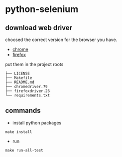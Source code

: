 # python-selenium

## download web driver

choosed the correct version for the browser you have.

- [chrome](https://chromedriver.chromium.org/downloads)
- [firefox](https://github.com/mozilla/geckodriver/releases)

put them in the project roots
```
├── LICENSE
├── Makefile
├── README.md
├── chromedriver.79
├── firefoxdriver.26
└── requirements.txt
```

## commands

- install python packages

```
make install
```

- run

```
make run-all-test
```
